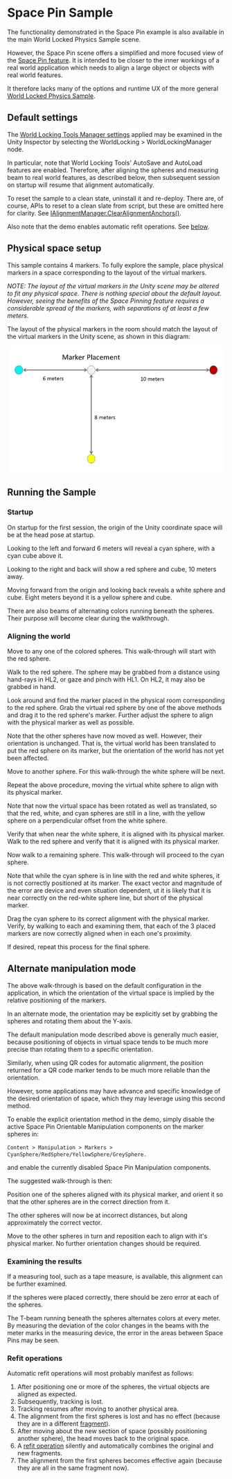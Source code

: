 # Space Pin Sample

The functionality demonstrated in the Space Pin example is also available in the main World Locked Physics Sample scene. 

However, the Space Pin scene offers a simplified and more focused view of the [Space Pin feature](../../Concepts/Advanced/SpacePins.md). It is intended to be closer to the inner workings of a real world application which needs to align a large object or objects with real world features.

It therefore lacks many of the options and runtime UX of the more general [World Locked Physics Sample](WorldLockedPhysicsSample.md).

## Default settings

The [World Locking Tools Manager settings](../WorldLockingContext.md) applied may be examined in the Unity Inspector by selecting the WorldLocking > WorldLockingManager node. 

In particular, note that World Locking Tools' AutoSave and AutoLoad features are enabled. Therefore, after aligning the spheres and measuring beam to real world features, as described below, then subsequent session on startup will resume that alignment automatically.

To reset the sample to a clean state, uninstall it and re-deploy. There are, of course, APIs to reset to a clean slate from script, but these are omitted here for clarity. See [IAlignmentManager.ClearAlignmentAnchors()](xref:Microsoft.MixedReality.WorldLocking.Core.IAlignmentManager.ClearAlignmentAnchors).

Also note that the demo enables automatic refit operations. See [below](#refit-operations).

## Physical space setup

This sample contains 4 markers. To fully explore the sample, place physical markers in a space corresponding to the layout of the virtual markers.

*NOTE: The layout of the virtual markers in the Unity scene may be altered to fit any physical space. There is nothing special about the default layout. However, seeing the benefits of the Space Pinning feature requires a considerable spread of the markers, with separations of at least a few meters.*

The layout of the physical markers in the room should match the layout of the virtual markers in the Unity scene, as shown in this diagram:

![Layout of space pin markers](../../../Images/PinMarkerLayout.png)

## Running the Sample

### Startup

On startup for the first session, the origin of the Unity coordinate space will be at the head pose at startup. 

Looking to the left and forward 6 meters will reveal a cyan sphere,  with a cyan cube above it.

Looking to the right and back will show a red sphere and cube, 10 meters away.

Moving forward from the origin and looking back reveals a white sphere and cube. Eight meters beyond it is a yellow sphere and cube.

There are also beams of alternating colors running beneath the spheres. Their purpose will become clear during the walkthrough.

### Aligning the world

Move to any one of the colored spheres. This walk-through will start with the red sphere.

Walk to the red sphere. The sphere may be grabbed from a distance using hand-rays in HL2, or gaze and pinch with HL1. On HL2, it may also be grabbed in hand.

Look around and find the marker placed in the physical room corresponding to the red sphere. Grab the virtual red sphere by one of the above methods and drag it to the red sphere's marker. Further adjust the sphere to align with the physical marker as well as possible.

Note that the other spheres have now moved as well. However, their orientation is unchanged. That is, the virtual world has been translated to put the red sphere on its marker, but the orientation of the world has not yet been affected.

Move to another sphere. For this walk-through the white sphere will be next.

Repeat the above procedure, moving the virtual white sphere to align with its physical marker.

Note that now the virtual space has been rotated as well as translated, so that the red, white, and cyan spheres are still in a line, with the yellow sphere on a perpendicular offset from the white sphere.

Verify that when near the white sphere, it is aligned with its physical marker. Walk to the red sphere and verify that it is aligned with its physical marker.

Now walk to a remaining sphere. This walk-through will proceed to the cyan sphere.

Note that while the cyan sphere is in line with the red and white spheres, it is not correctly positioned at its marker. The exact vector and magnitude of the error are device and even situation dependent, ut it is likely that it is near correctly on the red-white sphere line, but short of the physical marker.

Drag the cyan sphere to its correct alignment with the physical marker. Verify, by walking to each and examining them, that each of the 3 placed markers are now correctly aligned when in each one's proximity.

If desired, repeat this process for the final sphere.

## Alternate manipulation mode

The above walk-through is based on the default configuration in the application, in which the orientation of the virtual space is implied by the relative positioning of the markers. 

In an alternate mode, the orientation may be explicitly set by grabbing the spheres and rotating them about the Y-axis. 

The default manipulation mode described above is generally much easier, because positioning of objects in virtual space tends to be much more precise than rotating them to a specific orientation.

Similarly, when using QR codes for automatic alignment, the position returned for a QR code marker tends to be much more reliable than the orientation.

However, some applications may have advance and specific knowledge of the desired orientation of space, which they may leverage using this second method.

To enable the explicit orientation method in the demo, simply disable the active Space Pin Orientable Manipulation components on the marker spheres in:

```
Content > Manipulation > Markers > CyanSphere/RedSphere/YellowSphere/GreySphere.
```

and enable the currently disabled Space Pin Manipulation components.

The suggested walk-through is then:

Position one of the spheres aligned with its physical marker, and orient it so that the other spheres are in the correct direction from it. 

The other spheres will now be at incorrect distances, but along approximately the correct vector.

Move to the other spheres in turn and reposition each to align with it's physical marker. No further orientation changes should be required.

### Examining the results

If a measuring tool, such as a tape measure, is available, this alignment can be further examined. 

If the spheres were placed correctly, there should be zero error at each of the spheres.

The T-beam running beneath the spheres alternates colors at every meter. By measuring the deviation of the color changes in the beams with the meter marks in the measuring device, the error in the areas between Space Pins may be seen.

### Refit operations

Automatic refit operations will most probably manifest as follows:

1) After positioning one or more of the spheres, the virtual objects are aligned as expected.
2) Subsequently, tracking is lost.
3) Tracking resumes after moving to another physical area.
4) The alignment from the first spheres is lost and has no effect (because they are in a different [fragment](../../Concepts/Advanced/Fragments.md)).
5) After moving about the new section of space (possibly positioning another sphere), the head moves back to the original space.
6) A [refit operation](../../Concepts/Advanced/RefitOperations.md) silently and automatically combines the original and new fragments.
7) The alignment from the first spheres becomes effective again (because they are all in the same fragment now).

